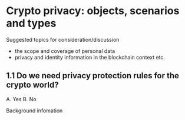 
# Crypto privacy: objects, scenarios and types

Suggested topics for consideration/discussion
- the scope and coverage of personal data
- privacy and identity information in the blockchain context etc.

## 1.1 Do we need privacy protection rules for the crypto world?

A. Yes 
B. No

Background infomation
